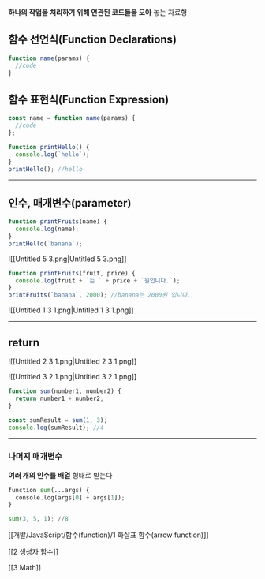**하나의 작업을 처리하기 위해 연관된 코드들을 모아** 놓는 자료형

## 함수 선언식(Function Declarations)

```JavaScript
function name(params) {
  //code
}
```

## 함수 표현식(Function Expression)

```JavaScript
const name = function name(params) {
  //code
};
```

```JavaScript
function printHello() {
  console.log(`hello`);
}
printHello(); //hello
```

---

## 인수, 매개변수(parameter)

```JavaScript
function printFruits(name) {
  console.log(name);
}
printHello(`banana`);
```

![[Untitled 5 3.png|Untitled 5 3.png]]

```JavaScript
function printFruits(fruit, price) {
  console.log(fruit + `는 ` + price + `원입니다.`);
}
printFruits(`banana`, 2000); //banana는 2000원 입니다.
```

![[Untitled 1 3 1.png|Untitled 1 3 1.png]]

---

## return

![[Untitled 2 3 1.png|Untitled 2 3 1.png]]

![[Untitled 3 2 1.png|Untitled 3 2 1.png]]

```JavaScript
function sum(number1, number2) {
  return number1 + number2;
}

const sumResult = sum(1, 3);
console.log(sumResult); //4
```

---

### 나머지 매개변수

**여러 개의 인수를 배열** 형태로 받는다

```Python
function sum(...args) {
  console.log(args[0] + args[1]);
}

sum(3, 5, 1); //8
```

[[개발/JavaScript/함수(function)/1 화살표 함수(arrow function)]]

[[2 생성자 함수]]

[[3 Math]]